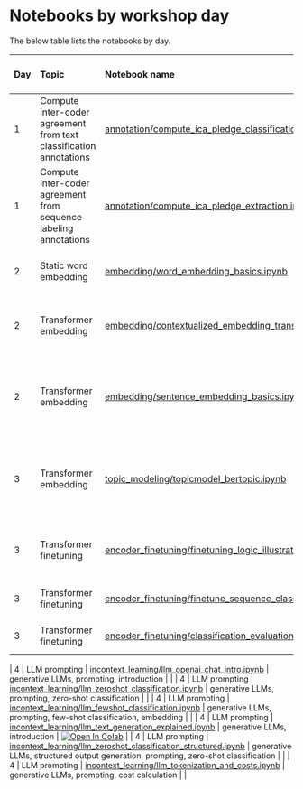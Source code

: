 # Notebooks by workshop day 

The below table lists the notebooks by day.

| Day | Topic | Notebook name | Keywords | *Google Colab* link |
|:--- |:----- |:------------- |:-------- |:-------------------:| 
| 1   | Compute inter-coder agreement from text classification annotations | [annotation/compute_ica_pledge_classification.ipynb](./annotation/compute_ica_pledge_classification.ipynb) | content analysis, annotation, reliability, text classification | <br><a target="_blank" href="https://colab.research.google.com/github/haukelicht/advanced_text_analysis/blob/main/notebooks/annotation/compute_ica_pledge_classification.ipynb"><img src="https://colab.research.google.com/assets/colab-badge.svg" alt="Open In Colab"/></a> |
| 1   | Compute inter-coder agreement from sequence labeling annotations | [annotation/compute_ica_pledge_extraction.ipynb](./annotation/compute_ica_pledge_extraction.ipynb) | content analysis, annotation, reliability, sequence labeling | <br><a target="_blank" href="https://colab.research.google.com/github/haukelicht/advanced_text_analysis/blob/main/notebooks/annotation/compute_ica_pledge_extraction.ipynb"><img src="https://colab.research.google.com/assets/colab-badge.svg" alt="Open In Colab"/></a> |
| 2   | Static word embedding | [embedding/word_embedding_basics.ipynb](./embedding/word_embedding_basics.ipynb) | static word embedding, similarity, word2vec | <a target="_blank" href="https://colab.research.google.com/github/haukelicht/advanced_text_analysis/blob/main/notebooks/embedding/word_embedding_basics.ipynb"><img src="https://colab.research.google.com/assets/colab-badge.svg" alt="Open In Colab"/></a> |
| 2   | Transformer embedding | [embedding/contextualized_embedding_transformers_explained.ipynb](./embedding/contextualized_embedding_transformers_explained.ipynb) | transformers, contextualized embedding, attention, word senses | <a target="_blank" href="https://colab.research.google.com/github/haukelicht/advanced_text_analysis/blob/main/notebooks/embedding/contextualized_embedding_transformers_explained.ipynb"><img src="https://colab.research.google.com/assets/colab-badge.svg" alt="Open In Colab"/></a> |
| 2   |  Transformer embedding | [embedding/sentence_embedding_basics.ipynb](./embedding/sentence_embedding_basics.ipynb) | sentence transformer, sentence embedding, relevance ranking, clustering | <a target="_blank" href="https://colab.research.google.com/github/haukelicht/advanced_text_analysis/blob/main/notebooks/embedding/sentence_embedding_basics.ipynb"><img src="https://colab.research.google.com/assets/colab-badge.svg" alt="Open In Colab"/></a> |
| 3   | Transformer embedding | [topic_modeling/topicmodel_bertopic.ipynb](./topic_modeling/topicmodel_bertopic.ipynb) | BERTopic, topic modeling, sentence embedding, clustering, inductive | <a target="_blank" href="https://colab.research.google.com/github/haukelicht/advanced_text_analysis/blob/main/notebooks/topic_modeling/topicmodel_bertopic.ipynb"><img src="https://colab.research.google.com/assets/colab-badge.svg" alt="Open In Colab"/></a> |
| 3   | Transformer finetuning | [encoder_finetuning/finetuning_logic_illustrated.ipynb](./encoder_finetuning/finetuning_logic_illustrated.ipynb) | transformer, finetuning, classification, embedding, clustering | <a target="_blank" href="https://colab.research.google.com/github/haukelicht/advanced_text_analysis/blob/main/notebooks/encoder_finetuning/finetuning_logic_illustrated.ipynb"><img src="https://colab.research.google.com/assets/colab-badge.svg" alt="Open In Colab"/></a> |
| 3   | Transformer finetuning | [encoder_finetuning/finetune_sequence_classifier.ipynb](./encoder_finetuning/finetune_sequence_classifier.ipynb) | transformer, finetuning, classification | <a target="_blank" href="https://colab.research.google.com/github/haukelicht/advanced_text_analysis/blob/main/notebooks/encoder_finetuning/finetune_sequence_classifier.ipynb"><img src="https://colab.research.google.com/assets/colab-badge.svg" alt="Open In Colab"/></a> |
| 3   | Transformer finetuning | [encoder_finetuning/classification_evaluation_metrics_explained.ipynb](./encoder_finetuning/classification_evaluation_metrics_explained.ipynb) | classification, evaluation | <a target="_blank" href="https://colab.research.google.com/github/haukelicht/advanced_text_analysis/blob/main/notebooks/encoder_finetuning/classification_evaluation_metrics_explained.ipynb"><img src="https://colab.research.google.com/assets/colab-badge.svg" alt="Open In Colab"/></a> |


| 4 | LLM prompting | [incontext_learning/llm_openai_chat_intro.ipynb](./incontext_learning/llm_openai_chat_intro.ipynb) | generative LLMs, prompting, introduction |  |
| 4 | LLM prompting | [incontext_learning/llm_zeroshot_classification.ipynb](./incontext_learning/llm_zeroshot_classification.ipynb) | generative LLMs, prompting, zero-shot classification |  |
| 4 | LLM prompting | [incontext_learning/llm_fewshot_classification.ipynb](./incontext_learning/llm_fewshot_classification.ipynb) | generative LLMs, prompting, few-shot classification, embedding |  |
| 4 | LLM prompting | [incontext_learning/llm_text_generation_explained.ipynb](./incontext_learning/llm_text_generation_explained.ipynb) | generative LLMs, introduction |  <a target="_blank" href="https://colab.research.google.com/github/haukelicht/advanced_text_analysis/blob/main/notebooks/incontext_learning/llm_text_generation_explained.ipynb"><img src="https://colab.research.google.com/assets/colab-badge.svg" alt="Open In Colab"/></a> |
| 4 | LLM prompting | [incontext_learning/llm_zeroshot_classification_structured.ipynb](./incontext_learning/llm_zeroshot_classification_structured.ipynb) | generative LLMs, structured output generation, prompting, zero-shot classification |  |
| 4 | LLM prompting | [incontext_learning/llm_tokenization_and_costs.ipynb](./incontext_learning/llm_tokenization_and_costs.ipynb) | generative LLMs, prompting, cost calculation | |